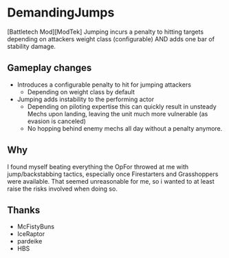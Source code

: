 # DemandingJumps

[Battletech Mod][ModTek] Jumping incurs a penalty to hitting targets depending on attackers weight class (configurable) AND adds one bar of stability damage.

## Gameplay changes
* Introduces a configurable penalty to hit for jumping attackers
  * Depending on weight class by default
* Jumping adds instability to the performing actor
  * Depending on piloting expertise this can quickly result in unsteady Mechs upon landing, leaving the unit much more vulnerable (as evasion is canceled)
  * No hopping behind enemy mechs all day without a penalty anymore.

## Why
I found myself beating everything the OpFor throwed at me with jump/backstabbing tactics, especially once Firestarters and Grasshoppers were available.
That seemed unreasonable for me, so i wanted to at least raise the risks involved when doing so.

## Thanks
* McFistyBuns
* IceRaptor
* pardeike
* HBS